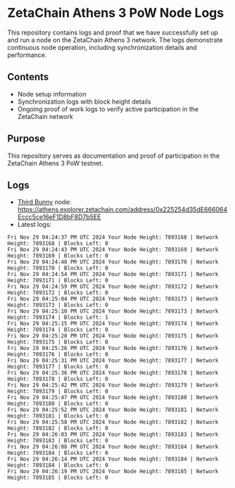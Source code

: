 # ZetaChain Athens 3 PoW Node Logs
This repository contains logs and proof that we have successfully set up and run a node on the ZetaChain Athens 3 network. The logs demonstrate continuous node operation, including synchronization details and performance.

## Contents
- Node setup information
- Synchronization logs with block height details
- Ongoing proof of work logs to verify active participation in the ZetaChain network

## Purpose
This repository serves as documentation and proof of participation in the ZetaChain Athens 3 PoW testnet.

## Logs

- [Third Bunny](https://thirdbunny.xyz/) node: https://athens.explorer.zetachain.com/address/0x225254d35dE666064Eccc5ce16eF1D8bF8D7b5EE
- Latest logs:
```
Fri Nov 29 04:24:37 PM UTC 2024 Your Node Height: 7893168 | Network Height: 7893168 | Blocks Left: 0
Fri Nov 29 04:24:43 PM UTC 2024 Your Node Height: 7893169 | Network Height: 7893169 | Blocks Left: 0
Fri Nov 29 04:24:48 PM UTC 2024 Your Node Height: 7893170 | Network Height: 7893170 | Blocks Left: 0
Fri Nov 29 04:24:54 PM UTC 2024 Your Node Height: 7893171 | Network Height: 7893171 | Blocks Left: 0
Fri Nov 29 04:24:59 PM UTC 2024 Your Node Height: 7893172 | Network Height: 7893172 | Blocks Left: 0
Fri Nov 29 04:25:04 PM UTC 2024 Your Node Height: 7893173 | Network Height: 7893173 | Blocks Left: 0
Fri Nov 29 04:25:10 PM UTC 2024 Your Node Height: 7893173 | Network Height: 7893174 | Blocks Left: 1
Fri Nov 29 04:25:15 PM UTC 2024 Your Node Height: 7893174 | Network Height: 7893174 | Blocks Left: 0
Fri Nov 29 04:25:20 PM UTC 2024 Your Node Height: 7893175 | Network Height: 7893175 | Blocks Left: 0
Fri Nov 29 04:25:26 PM UTC 2024 Your Node Height: 7893176 | Network Height: 7893176 | Blocks Left: 0
Fri Nov 29 04:25:31 PM UTC 2024 Your Node Height: 7893177 | Network Height: 7893177 | Blocks Left: 0
Fri Nov 29 04:25:36 PM UTC 2024 Your Node Height: 7893178 | Network Height: 7893178 | Blocks Left: 0
Fri Nov 29 04:25:42 PM UTC 2024 Your Node Height: 7893179 | Network Height: 7893179 | Blocks Left: 0
Fri Nov 29 04:25:47 PM UTC 2024 Your Node Height: 7893180 | Network Height: 7893180 | Blocks Left: 0
Fri Nov 29 04:25:52 PM UTC 2024 Your Node Height: 7893181 | Network Height: 7893181 | Blocks Left: 0
Fri Nov 29 04:25:58 PM UTC 2024 Your Node Height: 7893182 | Network Height: 7893182 | Blocks Left: 0
Fri Nov 29 04:26:03 PM UTC 2024 Your Node Height: 7893183 | Network Height: 7893183 | Blocks Left: 0
Fri Nov 29 04:26:08 PM UTC 2024 Your Node Height: 7893184 | Network Height: 7893184 | Blocks Left: 0
Fri Nov 29 04:26:14 PM UTC 2024 Your Node Height: 7893184 | Network Height: 7893184 | Blocks Left: 0
Fri Nov 29 04:26:19 PM UTC 2024 Your Node Height: 7893185 | Network Height: 7893185 | Blocks Left: 0
```
